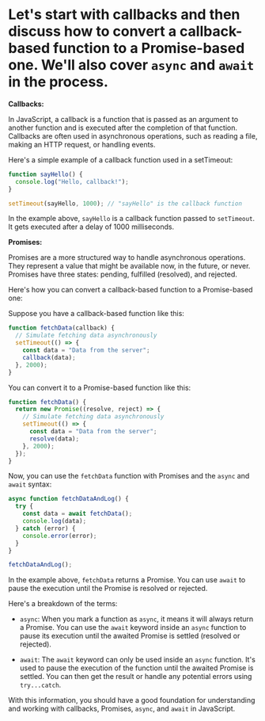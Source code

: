 # Let's start with callbacks and then discuss how to convert a callback-based function to a Promise-based one. We'll also cover `async` and `await` in the process.

**Callbacks:**

In JavaScript, a callback is a function that is passed as an argument to another function and is executed after the completion of that function. Callbacks are often used in asynchronous operations, such as reading a file, making an HTTP request, or handling events.

Here's a simple example of a callback function used in a setTimeout:

```javascript
function sayHello() {
  console.log("Hello, callback!");
}

setTimeout(sayHello, 1000); // "sayHello" is the callback function
```

In the example above, `sayHello` is a callback function passed to `setTimeout`. It gets executed after a delay of 1000 milliseconds.

**Promises:**

Promises are a more structured way to handle asynchronous operations. They represent a value that might be available now, in the future, or never. Promises have three states: pending, fulfilled (resolved), and rejected.

Here's how you can convert a callback-based function to a Promise-based one:

Suppose you have a callback-based function like this:

```javascript
function fetchData(callback) {
  // Simulate fetching data asynchronously
  setTimeout(() => {
    const data = "Data from the server";
    callback(data);
  }, 2000);
}
```

You can convert it to a Promise-based function like this:

```javascript
function fetchData() {
  return new Promise((resolve, reject) => {
    // Simulate fetching data asynchronously
    setTimeout(() => {
      const data = "Data from the server";
      resolve(data);
    }, 2000);
  });
}
```

Now, you can use the `fetchData` function with Promises and the `async` and `await` syntax:

```javascript
async function fetchDataAndLog() {
  try {
    const data = await fetchData();
    console.log(data);
  } catch (error) {
    console.error(error);
  }
}

fetchDataAndLog();
```

In the example above, `fetchData` returns a Promise. You can use `await` to pause the execution until the Promise is resolved or rejected.

Here's a breakdown of the terms:

- `async`: When you mark a function as `async`, it means it will always return a Promise. You can use the `await` keyword inside an `async` function to pause its execution until the awaited Promise is settled (resolved or rejected).

- `await`: The `await` keyword can only be used inside an `async` function. It's used to pause the execution of the function until the awaited Promise is settled. You can then get the result or handle any potential errors using `try...catch`.

With this information, you should have a good foundation for understanding and working with callbacks, Promises, `async`, and `await` in JavaScript.